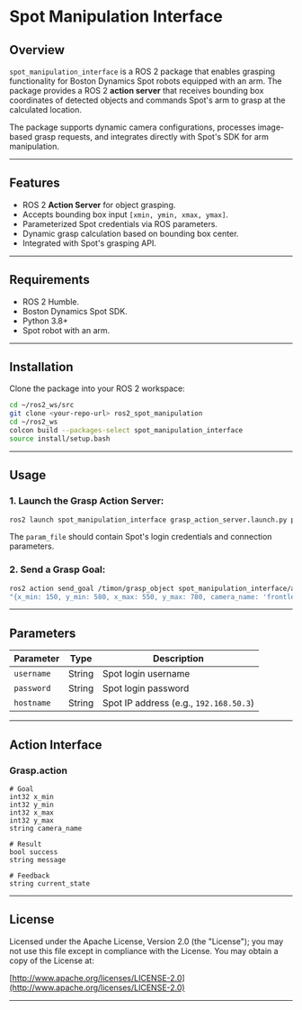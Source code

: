 # Spot Manipulation Interface

## Overview

`spot_manipulation_interface` is a ROS 2 package that enables grasping functionality for Boston Dynamics Spot robots equipped with an arm. The package provides a ROS 2 **action server** that receives bounding box coordinates of detected objects and commands Spot's arm to grasp at the calculated location.

The package supports dynamic camera configurations, processes image-based grasp requests, and integrates directly with Spot's SDK for arm manipulation.

---

## Features

* ROS 2 **Action Server** for object grasping.
* Accepts bounding box input `[xmin, ymin, xmax, ymax]`.
* Parameterized Spot credentials via ROS parameters.
* Dynamic grasp calculation based on bounding box center.
* Integrated with Spot's grasping API.

---

## Requirements

* ROS 2 Humble.
* Boston Dynamics Spot SDK.
* Python 3.8+
* Spot robot with an arm.

---

## Installation

Clone the package into your ROS 2 workspace:

```bash
cd ~/ros2_ws/src
git clone <your-repo-url> ros2_spot_manipulation
cd ~/ros2_ws
colcon build --packages-select spot_manipulation_interface
source install/setup.bash
```

---

## Usage

### 1. Launch the Grasp Action Server:

```bash
ros2 launch spot_manipulation_interface grasp_action_server.launch.py param_file:=/path/to/your/robot.yaml
```

The `param_file` should contain Spot's login credentials and connection parameters.

### 2. Send a Grasp Goal:

```bash
ros2 action send_goal /timon/grasp_object spot_manipulation_interface/action/Grasp \
"{x_min: 150, y_min: 580, x_max: 550, y_max: 780, camera_name: 'frontleft'}"
```

---

## Parameters

| Parameter  | Type   | Description                            |
| ---------- | ------ | -------------------------------------- |
| `username` | String | Spot login username                    |
| `password` | String | Spot login password                    |
| `hostname` | String | Spot IP address (e.g., `192.168.50.3`) |

---

## Action Interface

### Grasp.action

```action
# Goal
int32 x_min
int32 y_min
int32 x_max
int32 y_max
string camera_name

# Result
bool success
string message

# Feedback
string current_state
```

---

## License

Licensed under the Apache License, Version 2.0 (the "License");
you may not use this file except in compliance with the License.
You may obtain a copy of the License at:

[http://www.apache.org/licenses/LICENSE-2.0](http://www.apache.org/licenses/LICENSE-2.0)

---